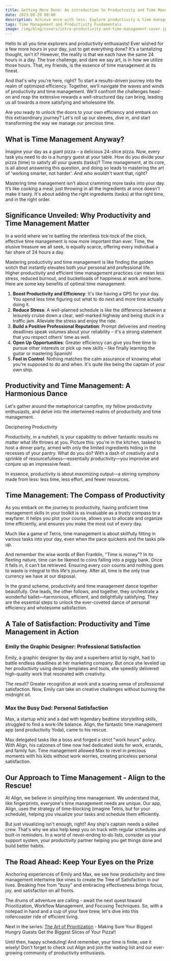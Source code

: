 ```yaml
---
title: Getting More Done: An introduction to Productivity and Time Management
date: 2023-08-28 08:00
description: Achieve more with less: Explore productivity & time management for a rewarding life
tags: Time Management and Productivity Fundamentals
image: /img/blog/covers/intro-productivity-and-time-management-cover.jpg
---
```


Hello to all you time explorers and productivity enthusiasts! Ever wished for a few more hours in your day, just to get everything done? It's a tantalizing thought, isn't it? However, the reality is that we each have the same 24 hours in a day. The true challenge, and dare we say art, is in how we utilize those hours. That, my friends, is the essence of time management at its finest.

And that's why you're here, right? To start a results-driven journey into the realm of optimized efficiency. Together, we'll navigate the waves and winds of productivity and time management. We'll confront the challenges head-on and reap the extensive rewards a well-structured day can bring, leading us all towards a more satisfying and wholesome life.

Are you ready to unlock the doors to your own efficiency and embark on this extraordinary journey? Let's roll up our sleeves, dive in, and start transforming the way we manage our precious time.

## What is Time Management Anyway?

Imagine your day as a giant pizza – a delicious 24-slice pizza. Now, every task you need to do is a hungry guest at your table. How do you divide your pizza (time) to satisfy all your guests (tasks)? Time management, at its core, is all about answering this question, and doing so leads to mastering the art of 'working smarter, not harder'. And who wouldn't want that, right?

Mastering time management isn't about cramming more tasks into your day. It’s like cooking a meal; just throwing in all the ingredients at once doesn't make it tasty. It's about adding the right ingredients (tasks) at the right time, and in the right order.

## Significance Unveiled: Why Productivity and Time Management Matter

In a world where we're battling the relentless tick-tock of the clock, effective time management is now more important than ever. Time, the elusive treasure we all seek, is equally scarce, offering every individual a fair share of 24 hours a day.

Mastering productivity and time management is like finding the golden snitch that instantly elevates both your personal and professional life. Higher productivity and efficient time management practices can mean less stress, reduced burnout, and bucketloads of happiness at work and home. Here are some key benefits of optimal time management:

1. **Boost Productivity and Efficiency**: It's like having a GPS for your day. You spend less time figuring out what to do next and more time actually doing it.
2. **Reduce Stress**: A well-planned schedule is like the difference between a leisurely cruise down a clear, well-marked highway and being stuck in a traffic jam. Alleviate the stress and enjoy the ride.
3. **Build a Positive Professional Reputation**: Prompt deliveries and meeting deadlines speak volumes about your reliability – it's a strong statement that you respect others' time as well.
4. **Open Up Opportunities**: Greater efficiency can give you free time to pursue other interests or pick up new skills – like finally learning the guitar or mastering Spanish!
5. **Feel in Control**: Nothing matches the calm assurance of knowing what you're supposed to do and when. It's quite like being the captain of your own ship.

## Productivity and Time Management: A Harmonious Dance

Let's gather around the metaphorical campfire, my fellow productivity enthusiasts, and delve into the intertwined realms of productivity and time management.

Deciphering Productivity

Productivity, in a nutshell, is your capability to deliver fantastic results no matter what life throws at you. Picture this: you're in the kitchen, tasked to host a dinner party, armed with only the limited ingredients hiding in the recesses of your pantry. What do you do? With a dash of creativity and a sprinkle of resourcefulness—essentially productivity—you improvise and conjure up an impressive feast.

In essence, productivity is about maximizing output—a stirring symphony made from less: less time, less effort, and fewer resources.

## Time Management: The Compass of Productivity

As you embark on the journey to productivity, having proficient time management skills in your toolkit is as invaluable as a trusty compass to a wayfarer. It helps you plot your course, allows you to allocate and organize time efficiently, and ensures you make the most out of every day.

Much like a game of Tetris, time management is about skillfully fitting in various tasks into your day, even when the pace quickens and the tasks pile up.

And remember the wise words of Ben Franklin, "Time is money"? In its fleeting nature, time can be likened to coins falling into a piggy bank. Once it falls in, it can't be retrieved. Ensuring every coin counts and nothing goes to waste is integral to this life's journey. After all, time is the only true currency we have at our disposal.

In the grand scheme, productivity and time management dance together beautifully. One leads, the other follows, and together, they orchestrate a wonderful ballet—harmonious, efficient, and delightfully satisfying. They are the essential steps to unlock the ever-coveted dance of personal efficiency and wholesome satisfaction.

## A Tale of Satisfaction: Productivity and Time Management in Action

### Emily the Graphic Designer: Professional Satisfaction

Emily, a graphic designer by day and a superhero artist by night, had to battle endless deadlines at her marketing company. But once she leveled up her productivity using design templates and tools, she speedily delivered high-quality work that resonated with creativity.

The result? Greater recognition at work and a soaring sense of professional satisfaction. Now, Emily can take on creative challenges without burning the midnight oil.

### Max the Busy Dad: Personal Satisfaction

Max, a startup whiz and a dad with legendary bedtime storytelling skills, struggled to find a work-life balance. Align, the fantastic time management app (and productivity Yoda), came to his rescue.

Max delegated tasks like a boss and forged a strict "work hours" policy. With Align, his calzones of time now had dedicated slots for work, errands, and family fun. Time management allowed Max to revel in precious moments with his kids without work worries, creating priceless personal satisfaction.

## Our Approach to Time Management - Align to the Rescue!

At Align, we believe in simplifying time management. We understand that, like fingerprints, everyone's time management needs are unique. Our app, Align, uses the strategy of time-blocking (imagine Tetris, but for your schedule), helping you visualize your tasks and schedule them efficiently.

But just visualizing isn't enough, right? Any ship's captain needs a skilled crew. That's why we also help keep you on track with regular schedules and built-in reminders. In a world of never-ending to-do lists, consider us your support system, your productivity partner helping you get things done and build better habits.

## The Road Ahead: Keep Your Eyes on the Prize

Anchoring experiences of Emily and Max, we see how productivity and time management intertwine like vines to create the Tree of Satisfaction in our lives. Breaking free from "busy" and embracing effectiveness brings focus, joy, and satisfaction on all fronts.

The drums of adventure are calling - await the next quest toward Prioritization, Workflow Management, and Focusing Techniques. So, with a notepad in hand and a cup of your fave brew, let's dive into this rollercoaster ride of efficient living.

Next in the series: [The Art of Prioritization](/blog/prioritization/) - Making Sure Your Biggest Hungry Guests Get the Biggest Slices of Your Pizza!!

Until then, happy scheduling! And remember, your time is finite; use it wisely! Don't forget to check out Align and join the waiting list and our ever-growing community of productivity enthusiasts.
